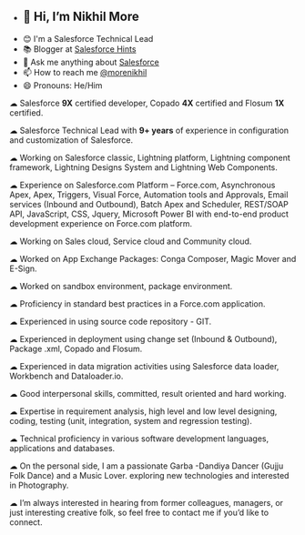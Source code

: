 - <h2>👋 Hi, I’m Nikhil More </h2>
- 😊 I'm a Salesforce Technical Lead
- 📚 Blogger at <a href="https://salesforcehints.blogspot.com/" target="_blank" >Salesforce Hints</a>
- 💬 Ask me anything about <a href="https://www.salesforce.com/in/" target="_blank" >Salesforce</a>
- 📫 How to reach me <a href="https://twitter.com/morenikhil" target="_blank" >@morenikhil</a>
- 😄 Pronouns: He/Him

☁ Salesforce **9X** certified developer, Copado **4X** certified and Flosum **1X** certified.

☁ Salesforce Technical Lead with **9+ years** of experience in configuration and customization of Salesforce.

☁ Working on Salesforce classic, Lightning platform, Lightning component framework, Lightning Designs System and Lightning Web Components.

☁ Experience on Salesforce.com Platform – Force.com, Asynchronous Apex, Apex, Triggers, Visual Force, Automation tools and Approvals, Email services (Inbound and Outbound), Batch Apex and Scheduler, REST/SOAP API, JavaScript, CSS, Jquery, Microsoft Power BI with end-to-end product development experience on Force.com platform.

☁ Working on Sales cloud, Service cloud and Community cloud.

☁ Worked on App Exchange Packages: Conga Composer, Magic Mover and E-Sign.

☁ Worked on sandbox environment, package environment.

☁ Proficiency in standard best practices in a Force.com application.

☁ Experienced in using source code repository - GIT.

☁ Experienced in deployment using change set (Inbound & Outbound), Package .xml, Copado and Flosum.

☁ Experienced in data migration activities using Salesforce data loader, Workbench and Dataloader.io.

☁ Good interpersonal skills, committed, result oriented and hard working.

☁ Expertise in requirement analysis, high level and low level designing, coding, testing (unit, integration, system and regression testing).

☁ Technical proficiency in various software development languages, applications and databases.

☁ On the personal side, I am a passionate Garba -Dandiya Dancer (Gujju Folk Dance) and a Music Lover. exploring new technologies and interested in Photography.

☁ I’m always interested in hearing from former colleagues, managers, or just interesting creative folk, so feel free to contact me if you’d like to connect.

<!---
morenikhil/morenikhil is a ✨ special ✨ repository because its `README.md` (this file) appears on your GitHub profile.
You can click the Preview link to take a look at your changes.
--->
